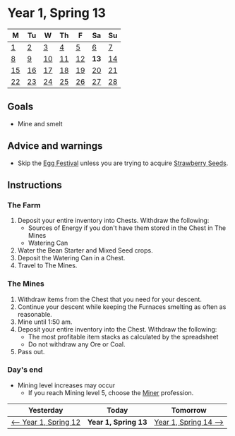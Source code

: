 # Year 1, Spring 13

| M                          | Tu                        | W                         | Th                        | F                         | Sa                        | Su                        |
| -------------------------- | ------------------------- | ------------------------- | ------------------------- |-------------------------- | ------------------------- | ------------------------- |
| [1](year-1-spring-1.md)    | [2](year-1-spring-2.md)   | [3](year-1-spring-3.md)   | [4](year-1-spring-4.md)   | [5](year-1-spring-5.md)   | [6](year-1-spring-6.md)   | [7](year-1-spring-7.md)   |
| [8](year-1-spring-8.md)    | [9](year-1-spring-9.md)   | [10](year-1-spring-10.md) | [11](year-1-spring-11.md) | [12](year-1-spring-12.md) | **13**                    | [14](year-1-spring-14.md) |
| [15](year-1-spring-15.md)  | [16](year-1-spring-16.md) | [17](year-1-spring-17.md) | [18](year-1-spring-18.md) | [19](year-1-spring-19.md) | [20](year-1-spring-20.md) | [21](year-1-spring-21.md) |
| [22](year-1-spring-22.md)  | [23](year-1-spring-23.md) | [24](year-1-spring-24.md) | [25](year-1-spring-25.md) | [26](year-1-spring-26.md) | [27](year-1-spring-27.md) | [28](year-1-spring-28.md) |

## Goals

- Mine and smelt

## Advice and warnings

- Skip the [Egg Festival](https://stardewvalleywiki.com/Egg_Festival) unless you are trying to acquire [Strawberry Seeds](https://stardewvalleywiki.com/Strawberry_Seeds).

## Instructions

### The Farm

1. Deposit your entire inventory into Chests. Withdraw the following:
   - Sources of Energy if you don't have them stored in the Chest in The Mines
   - Watering Can
2. Water the Bean Starter and Mixed Seed crops.
3. Deposit the Watering Can in a Chest.
4. Travel to The Mines.

### The Mines

1. Withdraw items from the Chest that you need for your descent.
2. Continue your descent while keeping the Furnaces smelting as often as reasonable.
3. Mine until 1:50 am.
4. Deposit your entire inventory into the Chest. Withdraw the following:
   - The most profitable item stacks as calculated by the spreadsheet
   - Do not withdraw any Ore or Coal.
5. Pass out.

### Day's end

- Mining level increases may occur
  - If you reach Mining level 5, choose the [Miner](https://stardewvalleywiki.com/Mining/Skill) profession.

| Yesterday                                   | Today                 | Tomorrow                                    |
| ------------------------------------------- | --------------------- | ------------------------------------------- |
| [⟵ Year 1, Spring 12](year-1-spring-12.md) | **Year 1, Spring 13** | [Year 1, Spring 14 ⟶](year-1-spring-14.md) |
